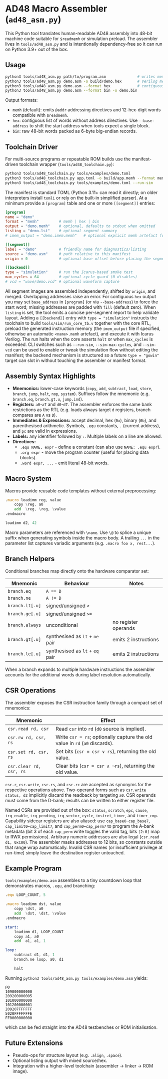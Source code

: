 # AD48 Macro Assembler (`ad48_asm.py`)

This Python tool translates human-readable AD48 assembly into 48-bit machine
code suitable for `$readmemh` or simulation preload.  The assembler lives in
`tools/ad48_asm.py` and is intentionally dependency-free so it can run on
Python 3.9+ out of the box.

## Usage

```bash
python3 tools/ad48_asm.py path/to/program.asm              # writes memh to stdout
python3 tools/ad48_asm.py demo.asm -o build/demo.hex       # Verilog memh
python3 tools/ad48_asm.py demo.asm --format hex            # contiguous hex words
python3 tools/ad48_asm.py demo.asm --format bin -o demo.bin
```

Output formats:

- `memh` (default): emits `@addr` addressing directives and 12-hex-digit words
  compatible with `$readmemh`.
- `hex`: contiguous list of words without address directives.  Use
  `--base-address` to shift the start address when tools expect a single block.
- `bin`: raw 48-bit words packed as 6-byte big-endian records.

## Toolchain Driver

For multi-source programs or repeatable ROM builds use the manifest-driven
toolchain wrapper (`tools/ad48_toolchain.py`):

```bash
python3 tools/ad48_toolchain.py tools/examples/demo.toml
python3 tools/ad48_toolchain.py app.toml -o build/app.memh --format memh
python3 tools/ad48_toolchain.py tools/examples/demo.toml --run-sim
```

The manifest is standard TOML (Python 3.11+ can read it directly; on older
interpreters install `tomli` or rely on the built-in simplified parser).  At a
minimum provide a `[program]` table and one or more `[[segment]]` entries:

```toml
[program]
name = "demo"
format = "memh"         # memh | hex | bin
output = "demo.memh"    # optional, defaults to stdout when omitted
listing = "demo.lst"    # optional segment summary
# imem_output = "demo.imem.memh"   # optional explicit memh artefact for simulation/backends

[[segment]]
label = "demo"          # friendly name for diagnostics/listing
source = "demo.asm"     # path relative to this manifest
origin = 0              # optional base offset before placing the segment

[[backend]]
type = "simulation"     # run the Icarus-based smoke test
max_cycles = 64         # optional cycle guard (0 disables)
# vcd = "wave/demo.vcd" # optional waveform capture
```

All segment images are assembled independently, shifted by `origin`, and merged.
Overlapping addresses raise an error.  For contiguous `hex` output you may set
`base_address` in `[program]` (or via `--base-address`) to force the start word;
missing addresses are padded with `fill` (default zero).  When `listing` is set,
the tool emits a concise per-segment report to help validate layout.  Adding a
`[[backend]]` entry with `type = "simulation"` instructs the toolchain to build
`tools/sim/run_core_tb.v` together with the core RTL, preload the generated
instruction memory (the `imem_output` file if specified, otherwise an automatic
`<name>.memh` artefact), and execute it with Icarus Verilog.  The run halts when
the core asserts `halt` or when `max_cycles` is exceeded.  CLI switches such as
`--run-sim`, `--sim-max-cycles`, and `--sim-vcd` can be used to enable or tweak
the simulation flow without editing the manifest; the backend mechanism is
structured so a future `type = "gowin"` target can slot in without touching the
assembler or manifest format.

## Assembly Syntax Highlights

- **Mnemonics:** lower-case keywords (`copy`, `add`, `subtract`, `load`,
  `store`, `branch`, `jump`, `halt`, `nop`, `system`).  Suffixes follow the
  mnemonic (e.g. `branch.eq`, `branch.gt.u`, `jump.ind`).
- **Registers:** `a0`-`a7` and `d0`-`d7`.  The assembler enforces the same bank
  restrictions as the RTL (e.g. loads always target `d` registers, branch
  compares are `A` vs `D`).
- **Immediates & Expressions:** accept decimal, hex (`0x`), binary (`0b`), and
  parenthesised arithmetic.  Symbols, `.equ` constants, `.` (current address),
  and `pc` are valid in expressions.
- **Labels:** any identifier followed by `:`.  Multiple labels on a line are
  allowed.
- **Directives:**
  - `.equ NAME, expr` - define a constant (can also use `NAME: .equ expr`).
  - `.org expr` - move the program counter (useful for placing data blocks).
  - `.word expr, ...` - emit literal 48-bit words.

## Macro System

Macros provide reusable code templates without external preprocessing:

```asm
.macro loadimm reg, value
    copy \reg, a0
    add  \reg, \reg, \value
.endmacro

loadimm d2, 42
```

Macro parameters are referenced with `\name`.  Use `\@` to splice a unique
suffix when generating symbols inside the macro body.  A trailing `...` in the
parameter list captures variadic arguments (e.g. `.macro foo x, rest...`).

## Branch Helpers

Conditional branches map directly onto the hardware comparator set:

| Mnemonic            | Behaviour                           | Notes                 |
|---------------------|-------------------------------------|-----------------------|
| `branch.eq`         | `A == D`                            |                       |
| `branch.ne`         | `A != D`                            |                       |
| `branch.lt[.u]`     | signed/unsigned `<`                 |                       |
| `branch.ge[.u]`     | signed/unsigned `>=`                |                       |
| `branch.always`     | unconditional                       | no register operands  |
| `branch.gt[.u]`     | synthesised as `lt` + `ne` pair     | emits 2 instructions  |
| `branch.le[.u]`     | synthesised as `lt` + `eq` pair     | emits 2 instructions  |

When a branch expands to multiple hardware instructions the assembler accounts
for the additional words during label resolution automatically.

## CSR Operations

The assembler exposes the CSR instruction family through a compact set of mnemonics:

| Mnemonic                    | Effect                                                                    |
|-----------------------------|---------------------------------------------------------------------------|
| `csr.read rd, csr`          | Read `csr` into `rd` (`d0` source is implied).                           |
| `csr.rw rd, csr, rs`        | Write `csr = rs`; optionally capture the old value in `rd` (`a0` discards). |
| `csr.set rd, csr, rs`       | Set bits (`csr = csr ∨ rs`), returning the old value.                    |
| `csr.clear rd, csr, rs`     | Clear bits (`csr = csr ∧ ¬rs`), returning the old value.                 |

`csr.r`, `csr.write`, `csr.rs`, and `csr.rc` are accepted as synonyms for the respective operations above. Two-operand forms such as `csr.write status, d2` implicitly discard the readback by targeting `a0`. CSR operands must come from the D-bank; results can be written to either register file.

Named CSRs are provided out of the box: `status`, `scratch`, `epc`, `cause`, `irq_enable`, `irq_pending`, `irq_vector`, `cycle`, `instret`, `timer`, and `timer_cmp`. Capability sidecar registers are also aliased: use `cap_base0`–`cap_base7`, `cap_limit0`–`cap_limit7`, and `cap_perm0`–`cap_perm7` to program the A-bank metadata (bit 3 of each `cap_perm` write toggles the valid tag, bits `[2:0]` map to RWX permissions). Arbitrary numeric addresses are also legal (`csr.read d1, 0xC00`). The assembler masks addresses to 12 bits, so constants outside that range wrap automatically. Invalid CSR names (or insufficient privilege at run-time) simply leave the destination register untouched.

## Example Program

`tools/examples/demo.asm` assembles to a tiny countdown loop that demonstrates
macros, `.equ`, and branching:

```asm
.equ LOOP_COUNT, 5

.macro loadimm dst, value
    copy \dst, a0
    add  \dst, \dst, \value
.endmacro

start:
    loadimm d1, LOOP_COUNT
    copy a1, a0
    add  a1, a1, 1

loop:
    subtract d1, d1, 1
    branch.ne loop, a0, d1

    halt
```

Running `python3 tools/ad48_asm.py tools/examples/demo.asm` yields:

```
@0
109000000000
209200000005
101000000000
101200000001
209207FFFFFF
5020FFFFFFFE
FF0000000000
```

which can be fed straight into the AD48 testbenches or ROM initialisation.

## Future Extensions

- Pseudo-ops for structure layout (e.g. `.align`, `.space`).
- Optional listing output with mixed source/hex.
- Integration with a higher-level toolchain (assembler -> linker -> ROM image).
